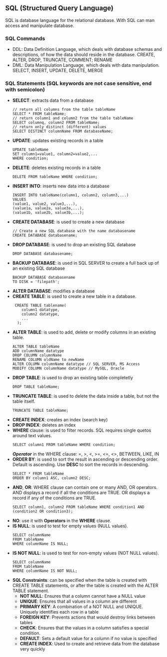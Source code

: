## SQL (Structured Query Language)
SQL is database language for the relational database. With SQL can man access and manipulate database.

### SQL Commands
- DDL: Data Definition Language, which deals with database schemas and descriptions, of how the data should reside in the database. CREATE, ALTER, DROP, TRUNCATE, COMMENT; RENAME
- DML: Data Manipulation Language, which deals with data manipulation. SELECT, INSERT, UPDATE, DELETE, MERGE
  
### SQL Statements (SQL keywords are not case sensitive, end with semicolon)
- **SELECT**: extracts data from a database
  ```
  // return all columns from the table tableName
  SELECT * FROM tableName;
  // return column1 and column2 from the table tableName
  SELECT columnq, column2 FROM tableName;
  // return only distinct (different) values
  SELECT DISTINCT columnName FROM databaseName;
  ```
- **UPDATE**: updates existing records in a table
  ```
  UPDATE tableName
  SET column1=value1, column2=value2,...
  WHERE condition;
  ```
- **DELETE**: deletes existing records in a table
  ```
  DELETE FROM tableName WHERE condition;
  ```
- **INSERT INTO**: inserts new data into a database
  ```
  INSERT INTO tableName(column1, column2, column3,...)
  VALUES
  (value1, value2, value3,...),
  (value1a, value2a, value3a,...),
  (value1b, value2b, value3b,...);
  ```
- **CREATE DATABASE**: is used to create a new database
  ```
  // Create a new SQL database with the name databasename
  CREATE DATABASE databasename;
  ```
- **DROP DATABASE**: is used to drop an existing SQL database
  ```
  DROP DATABASE databasename;
  ```
- **BACKUP DATABASE**: is used in SQL SERVER to create a full back up of an existing SQL database
  ```
  BACKUP DATABASE databasename
  TO DISK = 'filepath';
  ```
- **ALTER DATABASE**: modifies a database
- **CREATE TABLE**: is used to create a new table in a database.
  ```
   CREATE TABLE tablename(
      column1 datatype,
      column2 datatype,
      ...
    );
  ```
- **ALTER TABLE**: is used to add, delete or modify columns in an existing table.
  ```
  ALTER TABLE tableName
  ADD columnName datatype
  DROP COLUMN columnName
  RENAME COLUMN oldName to newName
  ALTER COLUMN columnName datatype // SQL SERVER, MS Access
  MODIFY COLUMN columnName datatype // MySQL, Oracle
  ```
- **DROP TABLE**: is used to drop an existing table completetly
  ```
  DROP TABLE tableName;
  ```
- **TRUNCATE TABLE**: is used to delete the data inside a table, but not the table itself.
  ```
  TRUNCATE TABLE tableName;
  ```
- **CREATE INDEX**: creates an index (search key)
- **DROP INDEX**: deletes an index
- **WHERE** clause: is used to filter records. SQL requires single quetos around text values.
  ```
  SELECT column1 FROM tableName WHERE condition;
  ```
  ***Operator*** in the WHERE clause: =, >, <, >=, <=, <>, BETWEEN, LIKE, IN
- **ORDER BY**: is used to sort the result in ascending or descending order. Default is ascending. Use **DESC** to sort the records in descending.
  ```
  SELECT * FROM tableName
  ORDER BY column1 ASC, column2 DESC;
  ```
- **AND**, **OR**: WHERE clause can contain one or many AND, OR operators.
  AND displays a record if all the conditions are TRUE.
  OR displays a record if any of the conditions are TRUE.
  ```
  SELECT column1, column2 FROM tableName WHERE condition1 AND (condition2 OR condition3);
  ```
- **NO**: use it with **Operators** in the **WHERE** clause.
- **IS NULL**: is used to test for empty values (NULL values).
  ```
  SELECT columnName
  FROM tableName
  WHERE columnName IS NULL;
  ```
- **IS NOT NULL**: is used to test for non-empty values (NOT NULL values).
  ```
  SELECT columnName
  FROM tableName
  WHERE columnName IS NOT NULL;
  ```
- **SQL Constraints**: can be specified when the table is created with CREATE TABLE statements, or after the table is created with the ALTER TABLE statement.
  - **NOT NULL**: Ensures that a column cannot have a NULL value
  - **UNIQUE**: Ensures that all values in a column are different
  - **PRIMARY KEY**: A combination of a NOT NULL and UNIQUE. Uniquely identifies each row in a table
  - **FOREIGN KEY**: Prevents actions that would destroy links between tables
  - **CHECK**: Ensures that the values in a column satisfies a special condition.
  - **DEFAULT**: Sets a default value for a column if no value is specified
  - **CREATE INDEX**: Used to create and retrieve data from the database very quickly
